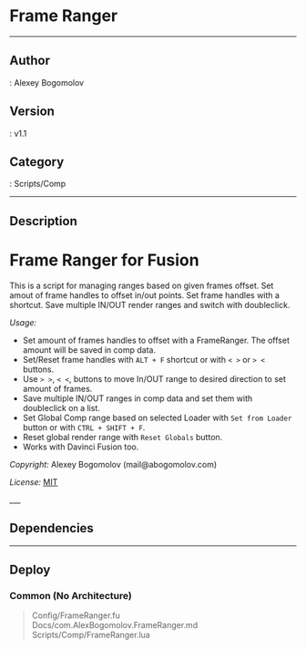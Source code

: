 # Frame Ranger
___

## Author
 : Alexey Bogomolov

## Version
 : v1.1

## Category
 : Scripts/Comp
___

## Description
    
<h1>Frame Ranger for Fusion</h1>
<p>This is a script for managing ranges based on given frames offset.
Set amout of frame handles to offset in/out points.  Set frame handles with a shortcut.
Save multiple IN/OUT render ranges and switch with doubleclick.</p>
<p><em>Usage:</em></p>
<ul>
<li>Set amount of frames handles to offset with a FrameRanger. The offset amount will be saved in comp data.</li>
<li>Set/Reset frame handles with <code>ALT + F</code> shortcut or with <code>&lt; &gt;</code> or <code>&gt; &lt;</code> buttons.</li>
<li>Use <code>&gt; &gt;</code>, <code>&lt; &lt;</code>,  buttons to move In/OUT range to desired direction to set amount of frames.</li>
<li>Save multiple IN/OUT ranges in comp data and set them with doubleclick on a list.</li>
<li>Set Global Comp range based on selected Loader with <code>Set from Loader</code> button or with <code>CTRL + SHIFT + F</code>.</li>
<li>Reset global render range with <code>Reset Globals</code> button. </li>
<li>Works with Davinci Fusion too.</li>
</ul>
<p><em>Copyright:</em> Alexey Bogomolov (mail@abogomolov.com)</p>
<p><em>License:</em> <a href="https://mit-license.org/">MIT</a></p>
___

## Dependencies


___

## Deploy

### Common (No Architecture)

> Config/FrameRanger.fu  
> Docs/com.AlexBogomolov.FrameRanger.md  
> Scripts/Comp/FrameRanger.lua  
